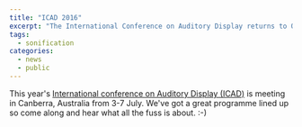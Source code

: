```yaml
---
title: "ICAD 2016"
excerpt: "The International Conference on Auditory Display returns to Oz"
tags:
  - sonification
categories:
  - news
  - public
---
```

This year's [International conference on Auditory Display (ICAD)](http://icad.org/icad2016/)
 is meeting in Canberra, Australia from 3-7 July. We've got a great programme lined up so 
 come along and hear what all the fuss is about. :-)



